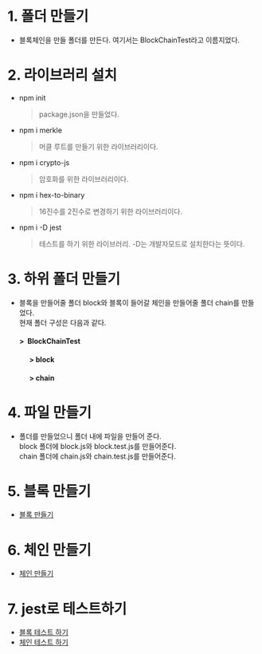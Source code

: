 # 1. 폴더 만들기

- 블록체인을 만들 폴더를 만든다. 여기서는 BlockChainTest라고 이름지었다.

# 2. 라이브러리 설치

- npm init
  > package.json을 만들었다.
- npm i merkle
  > 머클 루트를 만들기 위한 라이브러리이다.
- npm i crypto-js
  > 암호화를 위한 라이브러리이다.
- npm i hex-to-binary
  > 16진수를 2진수로 변경하기 위한 라이브러리이다.
- npm i -D jest
  > 테스트를 하기 위한 라이브러리. -D는 개발자모드로 설치한다는 뜻이다.

# 3. 하위 폴더 만들기

- 블록을 만들어줄 폴더 block와 블록이 들어갈 체인을 만들어줄 폴더 chain를 만들었다.<br/>
  현재 폴더 구성은 다음과 같다.<br/>
  #### > &nbsp;BlockChainTest<br/>
  #### &nbsp;&nbsp;&nbsp;&nbsp;&nbsp; > block<br/>
  #### &nbsp;&nbsp;&nbsp;&nbsp;&nbsp; > chain<br/>

# 4. 파일 만들기

- 폴더를 만들었으니 폴더 내에 파일을 만들어 준다.<br>
  block 폴더에 block.js와 block.test.js를 만들어준다.<br/>
  chain 폴더에 chain.js와 chain.test.js를 만들어준다.
  <br/>

# 5. 블록 만들기

- [블록 만들기 ](./block/block.js)

# 6. 체인 만들기

- [체인 만들기](./chain/chain.js)

# 7. jest로 테스트하기

- [블록 테스트 하기](./block/block.test.js)
- [체인 테스트 하기](./chain/chain.test.js)
